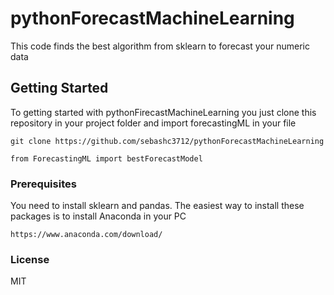 # pythonForecastMachineLearning
This code finds the best algorithm from sklearn to forecast your numeric data

## Getting Started

To getting started with pythonFirecastMachineLearning you just clone this repository in your project folder and import forecastingML
in your file

```
git clone https://github.com/sebashc3712/pythonForecastMachineLearning
```
```
from ForecastingML import bestForecastModel
```

### Prerequisites

You need to install sklearn and pandas. The easiest way to install these packages is to install Anaconda in your PC

```
https://www.anaconda.com/download/
```
### License

MIT

